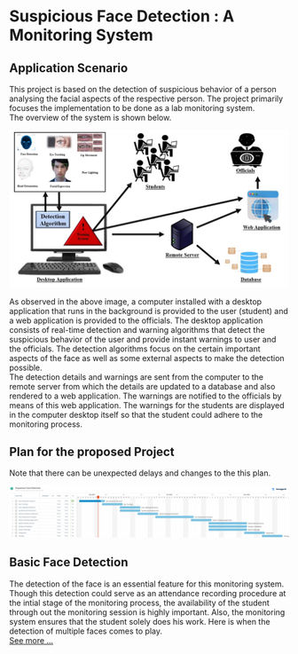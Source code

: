 # Suspicious Face Detection : A Monitoring System

## Application Scenario 

This project is based on the detection of suspicious behavior of a person analysing the facial aspects of the respective person. The project primarily focuses the implementation to be done as a lab monitoring system. 
<br/>
The overview of the system is shown below.

![See Plan](./assets/images/application_scenario.jpg?raw=true "Application Scenario")

As observed in the above image, a computer installed with a desktop application that runs in the background is provided to the user (student) and a web application is provided to the officials. The desktop application consists of real-time detection and warning algorithms that detect the suspicious behavior of the user and provide instant warnings to user and the officials. The detection algorithms focus on the certain important aspects of the face as well as some external aspects to make the detection possible. 
<br/>
	The detection details and warnings are sent from the computer to the remote server from which the details are updated to a database and also rendered to a web application. The warnings are notified to the officials by means of this web application. The warnings for the students are displayed in the computer desktop itself so that the student could adhere to the monitoring process.

## Plan for the proposed Project
Note that there can be unexpected delays and changes to the this plan. 

![See Plan](./assets/images/plan.jpg?raw=true "Plan")

## Basic Face Detection
The detection of the face is an essential feature for this monitoring system. Though this detection could serve as an attendance recording procedure at the intial stage of the monitoring process, the availability of the student through out the monitoring session is highly important. Also, the monitoring system ensures that the student solely does his work. Here is when the detection of multiple faces comes to play. <br>
<a href="https://github.com/AKSHILMY/Suspicious-Face-Detection/blob/main/Implementation/Face%20Detection%20Feature/README.md">See more ...</a>
